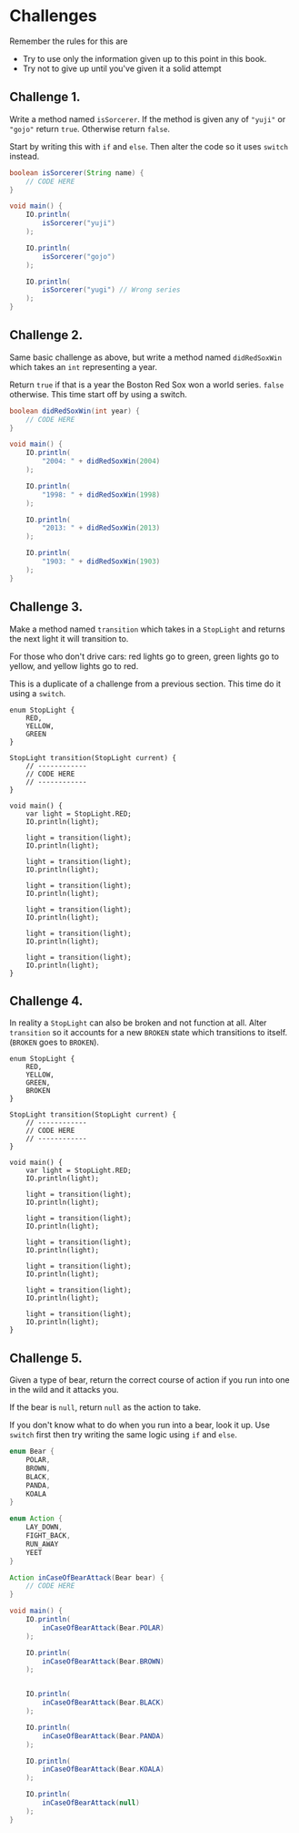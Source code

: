 # Challenges

Remember the rules for this are

- Try to use only the information given up to this point in this book.
- Try not to give up until you've given it a solid attempt

## Challenge 1.

Write a method named `isSorcerer`. If the method is given
any of `"yuji"` or `"gojo"` return `true`. Otherwise return `false`.

Start by writing this with `if` and `else`. Then alter the code so it uses
`switch` instead.

```java
boolean isSorcerer(String name) {
    // CODE HERE
}

void main() {
    IO.println(
        isSorcerer("yuji")
    );

    IO.println(
        isSorcerer("gojo")
    );

    IO.println(
        isSorcerer("yugi") // Wrong series
    );
}
```

## Challenge 2.

Same basic challenge as above, but write a method named `didRedSoxWin`
which takes an `int` representing a year.

Return `true` if that is a year the Boston Red Sox won a world series.
`false` otherwise. This time start off by using a switch.

```java
boolean didRedSoxWin(int year) {
    // CODE HERE
}

void main() {
    IO.println(
        "2004: " + didRedSoxWin(2004)
    );

    IO.println(
        "1998: " + didRedSoxWin(1998)
    );

    IO.println(
        "2013: " + didRedSoxWin(2013)
    );

    IO.println(
        "1903: " + didRedSoxWin(1903)
    );
}
```


## Challenge 3.

Make a method named `transition` which takes in a `StopLight`
and returns the next light it will transition to.

For those who don't drive cars: red lights go to green,
green lights go to yellow, and yellow lights go to red.

This is a duplicate of a challenge from a previous section. This time
do it using a `switch`.

```java,editable
enum StopLight {
    RED,
    YELLOW,
    GREEN
}

StopLight transition(StopLight current) {
    // ------------
    // CODE HERE
    // ------------
}

void main() {
    var light = StopLight.RED;
    IO.println(light);

    light = transition(light);
    IO.println(light);

    light = transition(light);
    IO.println(light);

    light = transition(light);
    IO.println(light);

    light = transition(light);
    IO.println(light);

    light = transition(light);
    IO.println(light);

    light = transition(light);
    IO.println(light);
}
```

## Challenge 4.

In reality a `StopLight` can also be broken and not function
at all. Alter `transition` so it accounts for a new `BROKEN`
state which transitions to itself. (`BROKEN` goes to `BROKEN`).

```java,editable
enum StopLight {
    RED,
    YELLOW,
    GREEN,
    BROKEN
}

StopLight transition(StopLight current) {
    // ------------
    // CODE HERE
    // ------------
}

void main() {
    var light = StopLight.RED;
    IO.println(light);

    light = transition(light);
    IO.println(light);

    light = transition(light);
    IO.println(light);

    light = transition(light);
    IO.println(light);

    light = transition(light);
    IO.println(light);

    light = transition(light);
    IO.println(light);

    light = transition(light);
    IO.println(light);
}
```

## Challenge 5.

Given a type of bear, return the correct course of action
if you run into one in the wild and it attacks you.

If the bear is `null`, return `null` as the action to take.

If you don't know what to do when you run into a bear, look it up. Use `switch`
first then try writing the same logic using `if` and `else`.

```java
enum Bear {
    POLAR,
    BROWN,
    BLACK,
    PANDA,
    KOALA
}

enum Action {
    LAY_DOWN,
    FIGHT_BACK,
    RUN_AWAY
    YEET
}

Action inCaseOfBearAttack(Bear bear) {
    // CODE HERE
}

void main() {
    IO.println(
        inCaseOfBearAttack(Bear.POLAR)
    );

    IO.println(
        inCaseOfBearAttack(Bear.BROWN)
    );


    IO.println(
        inCaseOfBearAttack(Bear.BLACK)
    );

    IO.println(
        inCaseOfBearAttack(Bear.PANDA)
    );

    IO.println(
        inCaseOfBearAttack(Bear.KOALA)
    );

    IO.println(
        inCaseOfBearAttack(null)
    );
}
```